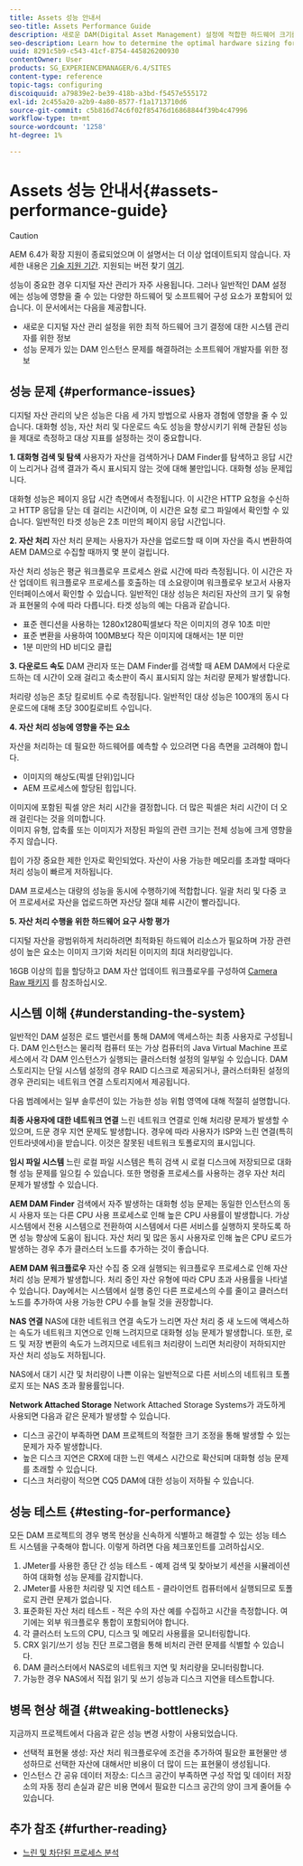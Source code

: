 ```yaml
---
title: Assets 성능 안내서
seo-title: Assets Performance Guide
description: 새로운 DAM(Digital Asset Management) 설정에 적합한 하드웨어 크기를 결정하는 방법과 성능 문제를 해결하는 방법을 알아봅니다
seo-description: Learn how to determine the optimal hardware sizing for a new Digital Asset Management (DAM) setup and how to troubleshoot performance issues
uuid: 8291c5b9-c543-41cf-8754-445826200930
contentOwner: User
products: SG_EXPERIENCEMANAGER/6.4/SITES
content-type: reference
topic-tags: configuring
discoiquuid: a79839e2-be39-418b-a3bd-f5457e555172
exl-id: 2c455a20-a2b9-4a80-8577-f1a1713710d6
source-git-commit: c5b816d74c6f02f85476d16868844f39b4c47996
workflow-type: tm+mt
source-wordcount: '1258'
ht-degree: 1%

---
```


# Assets 성능 안내서{#assets-performance-guide}

>[!CAUTION]
>
>AEM 6.4가 확장 지원이 종료되었으며 이 설명서는 더 이상 업데이트되지 않습니다. 자세한 내용은 [기술 지원 기간](https://helpx.adobe.com/kr/support/programs/eol-matrix.html). 지원되는 버전 찾기 [여기](https://experienceleague.adobe.com/docs/).

성능이 중요한 경우 디지털 자산 관리가 자주 사용됩니다. 그러나 일반적인 DAM 설정에는 성능에 영향을 줄 수 있는 다양한 하드웨어 및 소프트웨어 구성 요소가 포함되어 있습니다. 이 문서에서는 다음을 제공합니다.

* 새로운 디지털 자산 관리 설정을 위한 최적 하드웨어 크기 결정에 대한 시스템 관리자를 위한 정보
* 성능 문제가 있는 DAM 인스턴스 문제를 해결하려는 소프트웨어 개발자를 위한 정보

## 성능 문제 {#performance-issues}

디지털 자산 관리의 낮은 성능은 다음 세 가지 방법으로 사용자 경험에 영향을 줄 수 있습니다. 대화형 성능, 자산 처리 및 다운로드 속도 성능을 향상시키기 위해 관찰된 성능을 제대로 측정하고 대상 지표를 설정하는 것이 중요합니다.

**1. 대화형 검색 및 탐색** 사용자가 자산을 검색하거나 DAM Finder를 탐색하고 응답 시간이 느리거나 검색 결과가 즉시 표시되지 않는 것에 대해 불만입니다. 대화형 성능 문제입니다.

대화형 성능은 페이지 응답 시간 측면에서 측정됩니다. 이 시간은 HTTP 요청을 수신하고 HTTP 응답을 닫는 데 걸리는 시간이며, 이 시간은 요청 로그 파일에서 확인할 수 있습니다. 일반적인 타겟 성능은 2초 미만의 페이지 응답 시간입니다.

**2. 자산 처리** 자산 처리 문제는 사용자가 자산을 업로드할 때 이며 자산을 즉시 변환하여 AEM DAM으로 수집할 때까지 몇 분이 걸립니다.

자산 처리 성능은 평균 워크플로우 프로세스 완료 시간에 따라 측정됩니다. 이 시간은 자산 업데이트 워크플로우 프로세스를 호출하는 데 소요량이며 워크플로우 보고서 사용자 인터페이스에서 확인할 수 있습니다. 일반적인 대상 성능은 처리된 자산의 크기 및 유형과 표현물의 수에 따라 다릅니다. 타겟 성능의 예는 다음과 같습니다.

* 표준 렌디션을 사용하는 1280x1280픽셀보다 작은 이미지의 경우 10초 미만
* 표준 변환을 사용하여 100MB보다 작은 이미지에 대해서는 1분 미만
* 1분 미만의 HD 비디오 클립

**3. 다운로드 속도** DAM 관리자 또는 DAM Finder를 검색할 때 AEM DAM에서 다운로드하는 데 시간이 오래 걸리고 축소판이 즉시 표시되지 않는 처리량 문제가 발생합니다.

처리량 성능은 초당 킬로비트 수로 측정됩니다. 일반적인 대상 성능은 100개의 동시 다운로드에 대해 초당 300킬로비트 수입니다.

**4. 자산 처리 성능에 영향을 주는 요소**

자산을 처리하는 데 필요한 하드웨어를 예측할 수 있으려면 다음 측면을 고려해야 합니다.

* 이미지의 해상도(픽셀 단위)입니다
* AEM 프로세스에 할당된 힙입니다.

이미지에 포함된 픽셀 양은 처리 시간을 결정합니다. 더 많은 픽셀은 처리 시간이 더 오래 걸린다는 것을 의미합니다.\
이미지 유형, 압축률 또는 이미지가 저장된 파일의 관련 크기는 전체 성능에 크게 영향을 주지 않습니다.

힙이 가장 중요한 제한 인자로 확인되었다. 자산이 사용 가능한 메모리를 초과할 때마다 처리 성능이 빠르게 저하됩니다.

DAM 프로세스는 대량의 성능을 동시에 수행하기에 적합합니다. 일괄 처리 및 다중 코어 프로세서로 자산을 업로드하면 자산당 절대 체류 시간이 빨라집니다.

**5. 자산 처리 수행을 위한 하드웨어 요구 사항 평가**

디지털 자산을 광범위하게 처리하려면 최적화된 하드웨어 리소스가 필요하며 가장 관련성이 높은 요소는 이미지 크기와 처리된 이미지의 최대 처리량입니다.

16GB 이상의 힙을 할당하고 DAM 자산 업데이트 워크플로우를 구성하여 [Camera Raw 패키지](/help/assets/camera-raw.md) 를 참조하십시오.

## 시스템 이해 {#understanding-the-system}

일반적인 DAM 설정은 로드 밸런서를 통해 DAM에 액세스하는 최종 사용자로 구성됩니다. DAM 인스턴스는 물리적 컴퓨터 또는 가상 컴퓨터의 Java Virtual Machine 프로세스에서 각 DAM 인스턴스가 실행되는 클러스터형 설정의 일부일 수 있습니다. DAM 스토리지는 단일 시스템 설정의 경우 RAID 디스크로 제공되거나, 클러스터화된 설정의 경우 관리되는 네트워크 연결 스토리지에서 제공됩니다.

다음 범례에서는 일부 솔루션이 있는 가능한 성능 위험 영역에 대해 적절히 설명합니다.

**최종 사용자에 대한 네트워크 연결** 느린 네트워크 연결로 인해 처리량 문제가 발생할 수 있으며, 드문 경우 지연 문제도 발생합니다. 경우에 따라 사용자가 ISP와 느린 연결(특히 인트라넷에서)을 받습니다. 이것은 잘못된 네트워크 토폴로지의 표시입니다.

**임시 파일 시스템** 느린 로컬 파일 시스템은 특히 검색 시 로컬 디스크에 저장되므로 대화형 성능 문제를 일으킬 수 있습니다. 또한 명령줄 프로세스를 사용하는 경우 자산 처리 문제가 발생할 수 있습니다.

**AEM DAM Finder** 검색에서 자주 발생하는 대화형 성능 문제는 동일한 인스턴스의 동시 사용자 또는 다른 CPU 사용 프로세스로 인해 높은 CPU 사용률이 발생합니다. 가상 시스템에서 전용 시스템으로 전환하여 시스템에서 다른 서비스를 실행하지 못하도록 하면 성능 향상에 도움이 됩니다. 자산 처리 및 많은 동시 사용자로 인해 높은 CPU 로드가 발생하는 경우 추가 클러스터 노드를 추가하는 것이 좋습니다.

**AEM DAM 워크플로우** 자산 수집 중 오래 실행되는 워크플로우 프로세스로 인해 자산 처리 성능 문제가 발생합니다. 처리 중인 자산 유형에 따라 CPU 초과 사용률을 나타낼 수 있습니다. Day에서는 시스템에서 실행 중인 다른 프로세스의 수를 줄이고 클러스터 노드를 추가하여 사용 가능한 CPU 수를 늘릴 것을 권장합니다.

**NAS 연결** NAS에 대한 네트워크 연결 속도가 느리면 자산 처리 중 새 노드에 액세스하는 속도가 네트워크 지연으로 인해 느려지므로 대화형 성능 문제가 발생합니다. 또한, 로드 및 저장 변환의 속도가 느려지므로 네트워크 처리량이 느리면 처리량이 저하되지만 자산 처리 성능도 저하됩니다.

NAS에서 대기 시간 및 처리량이 나쁜 이유는 일반적으로 다른 서비스의 네트워크 토폴로지 또는 NAS 초과 활용률입니다.

**Network Attached Storage** Network Attached Storage Systems가 과도하게 사용되면 다음과 같은 문제가 발생할 수 있습니다.

* 디스크 공간이 부족하면 DAM 프로젝트의 적절한 크기 조정을 통해 발생할 수 있는 문제가 자주 발생합니다.
* 높은 디스크 지연은 CRX에 대한 느린 액세스 시간으로 확산되며 대화형 성능 문제를 초래할 수 있습니다.
* 디스크 처리량이 적으면 CQ5 DAM에 대한 성능이 저하될 수 있습니다.

## 성능 테스트 {#testing-for-performance}

모든 DAM 프로젝트의 경우 병목 현상을 신속하게 식별하고 해결할 수 있는 성능 테스트 시스템을 구축해야 합니다. 이렇게 하려면 다음 체크포인트를 고려하십시오.

1. JMeter를 사용한 종단 간 성능 테스트 - 예제 검색 및 찾아보기 세션을 시뮬레이션하여 대화형 성능 문제를 감지합니다.
1. JMeter를 사용한 처리량 및 지연 테스트 - 클라이언트 컴퓨터에서 실행되므로 토폴로지 관련 문제가 없습니다.
1. 표준화된 자산 처리 테스트 - 적은 수의 자산 예를 수집하고 시간을 측정합니다. 여기에는 외부 워크플로우 통합이 포함되어야 합니다.
1. 각 클러스터 노드의 CPU, 디스크 및 메모리 사용률을 모니터링합니다.
1. CRX 읽기/쓰기 성능 진단 프로그램을 통해 비처리 관련 문제를 식별할 수 있습니다.
1. DAM 클러스터에서 NAS로의 네트워크 지연 및 처리량을 모니터링합니다.
1. 가능한 경우 NAS에서 직접 읽기 및 쓰기 성능과 디스크 지연을 테스트합니다.

## 병목 현상 해결 {#tweaking-bottlenecks}

지금까지 프로젝트에서 다음과 같은 성능 변경 사항이 사용되었습니다.

* 선택적 표현물 생성: 자산 처리 워크플로우에 조건을 추가하여 필요한 표현물만 생성하므로 선택한 자산에 대해서만 비용이 더 많이 드는 표현물이 생성됩니다.
* 인스턴스 간 공유 데이터 저장소: 디스크 공간이 부족하면 구성 작업 및 데이터 저장소의 자동 정리 손실과 같은 비용 면에서 필요한 디스크 공간의 양이 크게 줄어들 수 있습니다.

## 추가 참조 {#further-reading}

* [느린 및 차단된 프로세스 분석](https://helpx.adobe.com/experience-manager/kb/AnalyzeSlowAndBlockedProcesses.html)
